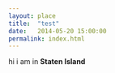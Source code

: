 ```yaml
---
layout: place
title:  "test"
date:   2014-05-20 15:00:00
permalink: index.html
---
```


hi i am in **Staten Island**
